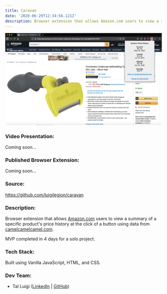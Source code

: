 ```yaml
---
title: Caravan
date: '2020-06-29T12:34:56.121Z'
description: Browser extension that allows Amazon.com users to view a summary of a specific product's price history at the click of a button using data from camelcamelcamel.com.
---
```


![Caravan Screenshot](../caravan/caravan.png)

### Video Presentation:

Coming soon...

### Published Browser Extension:

Coming soon...

### Source:

https://github.com/luigilegion/caravan

### Description:

Browser extension that allows [Amazon.com](https://www.amazon.com) users to view a summary of a specific product's price history at the click of a button using data from [camelcamelcamel.com](https://camelcamelcamel.com).

MVP completed in 4 days for a solo project.

### Tech Stack:

Built using Vanilla JavaScript, HTML, and CSS.

### Dev Team:

- Tal Luigi ([LinkedIn](https://www.linkedin.com/in/talluigi) | [GitHub](https://github.com/luigilegion))
